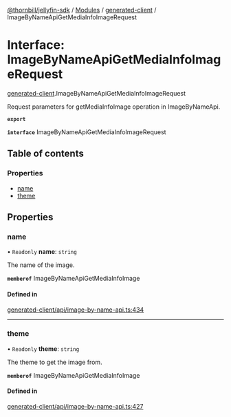[@thornbill/jellyfin-sdk](../README.md) / [Modules](../modules.md) / [generated-client](../modules/generated_client.md) / ImageByNameApiGetMediaInfoImageRequest

# Interface: ImageByNameApiGetMediaInfoImageRequest

[generated-client](../modules/generated_client.md).ImageByNameApiGetMediaInfoImageRequest

Request parameters for getMediaInfoImage operation in ImageByNameApi.

**`export`**

**`interface`** ImageByNameApiGetMediaInfoImageRequest

## Table of contents

### Properties

- [name](generated_client.ImageByNameApiGetMediaInfoImageRequest.md#name)
- [theme](generated_client.ImageByNameApiGetMediaInfoImageRequest.md#theme)

## Properties

### name

• `Readonly` **name**: `string`

The name of the image.

**`memberof`** ImageByNameApiGetMediaInfoImage

#### Defined in

[generated-client/api/image-by-name-api.ts:434](https://github.com/thornbill/jellyfin-sdk-typescript/blob/3ae780a/src/generated-client/api/image-by-name-api.ts#L434)

___

### theme

• `Readonly` **theme**: `string`

The theme to get the image from.

**`memberof`** ImageByNameApiGetMediaInfoImage

#### Defined in

[generated-client/api/image-by-name-api.ts:427](https://github.com/thornbill/jellyfin-sdk-typescript/blob/3ae780a/src/generated-client/api/image-by-name-api.ts#L427)
